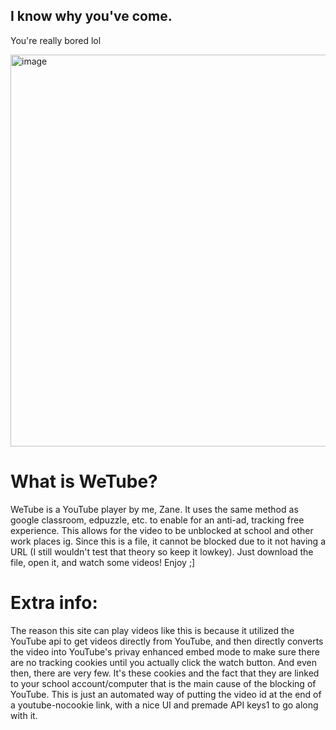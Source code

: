 ## I know why you've come. 
You're really bored lol

<img width="935" height="627" alt="image" src="https://github.com/user-attachments/assets/dcfeae66-2726-4900-853c-f08af95cd358" />

# What is WeTube?
WeTube is a YouTube player by me, Zane. It uses the same method as google classroom, edpuzzle, etc. to enable for an anti-ad, tracking free experience. This allows for the video to be unblocked at school and other work places ig.
Since this is a file, it cannot be blocked due to it not having a URL (I still wouldn't test that theory so keep it lowkey). Just download the file, open it, and watch some videos!
Enjoy ;]


# Extra info:
The reason this site can play videos like this is because it utilized the YouTube api to get videos directly from YouTube, and then directly converts the video into YouTube's privay enhanced embed mode to make sure there are no tracking cookies until you actually click the watch button. And even then, there are very few. It's these cookies and the fact that they are linked to your school account/computer that is the main cause of the blocking of YouTube. This is just an automated way of putting the video id at the end of a youtube-nocookie link, with a nice UI and premade API keys1 to go along with it.
